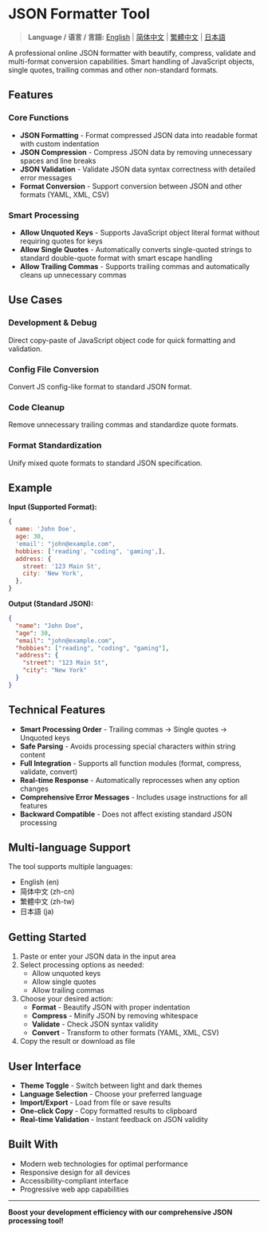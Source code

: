 # JSON Formatter Tool

> **Language / 语言 / 言語:** [English](README.md) | [简体中文](README.zh-cn.md) | [繁體中文](README.zh-tw.md) | [日本語](README.ja.md)

A professional online JSON formatter with beautify, compress, validate and multi-format conversion capabilities. Smart handling of JavaScript objects, single quotes, trailing commas and other non-standard formats.

## Features

### Core Functions

- **JSON Formatting** - Format compressed JSON data into readable format with custom indentation
- **JSON Compression** - Compress JSON data by removing unnecessary spaces and line breaks
- **JSON Validation** - Validate JSON data syntax correctness with detailed error messages
- **Format Conversion** - Support conversion between JSON and other formats (YAML, XML, CSV)

### Smart Processing

- **Allow Unquoted Keys** - Supports JavaScript object literal format without requiring quotes for keys
- **Allow Single Quotes** - Automatically converts single-quoted strings to standard double-quote format with smart escape handling
- **Allow Trailing Commas** - Supports trailing commas and automatically cleans up unnecessary commas

## Use Cases

### Development & Debug

Direct copy-paste of JavaScript object code for quick formatting and validation.

### Config File Conversion

Convert JS config-like format to standard JSON format.

### Code Cleanup

Remove unnecessary trailing commas and standardize quote formats.

### Format Standardization

Unify mixed quote formats to standard JSON specification.

## Example

**Input (Supported Format):**

```javascript
{
  name: 'John Doe',
  age: 30,
  'email': "john@example.com",
  hobbies: ['reading', "coding", 'gaming',],
  address: {
    street: '123 Main St',
    city: 'New York',
  },
}
```

**Output (Standard JSON):**

```json
{
  "name": "John Doe",
  "age": 30,
  "email": "john@example.com",
  "hobbies": ["reading", "coding", "gaming"],
  "address": {
    "street": "123 Main St",
    "city": "New York"
  }
}
```

## Technical Features

- **Smart Processing Order** - Trailing commas → Single quotes → Unquoted keys
- **Safe Parsing** - Avoids processing special characters within string content
- **Full Integration** - Supports all function modules (format, compress, validate, convert)
- **Real-time Response** - Automatically reprocesses when any option changes
- **Comprehensive Error Messages** - Includes usage instructions for all features
- **Backward Compatible** - Does not affect existing standard JSON processing

## Multi-language Support

The tool supports multiple languages:

- English (en)
- 简体中文 (zh-cn)
- 繁體中文 (zh-tw)
- 日本語 (ja)

## Getting Started

1. Paste or enter your JSON data in the input area
2. Select processing options as needed:
   - Allow unquoted keys
   - Allow single quotes
   - Allow trailing commas
3. Choose your desired action:
   - **Format** - Beautify JSON with proper indentation
   - **Compress** - Minify JSON by removing whitespace
   - **Validate** - Check JSON syntax validity
   - **Convert** - Transform to other formats (YAML, XML, CSV)
4. Copy the result or download as file

## User Interface

- **Theme Toggle** - Switch between light and dark themes
- **Language Selection** - Choose your preferred language
- **Import/Export** - Load from file or save results
- **One-click Copy** - Copy formatted results to clipboard
- **Real-time Validation** - Instant feedback on JSON validity

## Built With

- Modern web technologies for optimal performance
- Responsive design for all devices
- Accessibility-compliant interface
- Progressive web app capabilities

---

**Boost your development efficiency with our comprehensive JSON processing tool!**
